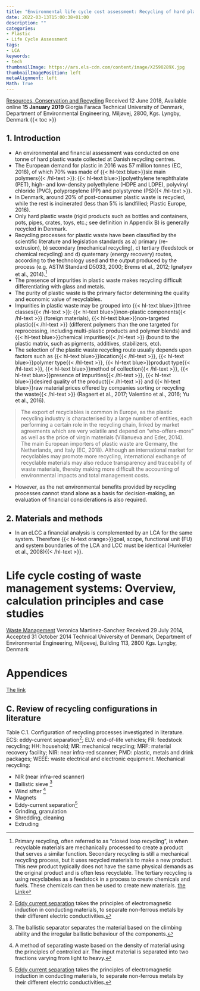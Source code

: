 ```yaml
---
title: "Environmental life cycle cost assessment: Recycling of hard plastic waste collected at Danish recycling centres"
date: 2022-03-13T15:00:38+01:00
description: ""
categories:
- Plastic
- Life Cycle Assessment
tags:
- LCA
keywords:
- tech
thumbnailImage: https://ars.els-cdn.com/content/image/X2590289X.jpg
thumbnailImagePosition: left
metaAlignment: left
Math: True
---
```

<!--more-->
[Resources, Conservation and Recycling](https://www.sciencedirect.com/science/article/pii/S092134491930014X?via%3Dihub)
Received 12 June 2018, Available online **15 January 2019**
Giorgia Faraca
Technical University of Denmark, Department of Environmental Engineering, Miljøvej, 2800, Kgs. Lyngby, Denmark
{{< toc >}}

## 1. Introduction
* An environmental and financial assessment was conducted on one tonne of hard plastic waste collected at Danish recycling centres.
* The European demand for plastic in 2016 was 57 million tonnes (EC, 2018), of which 70% was made of {{< hl-text blue>}}six main polymers{{< /hl-text >}}: {{< hl-text blue>}}polyethylene terephthalate (PET), high- and low-density polyethylene (HDPE and LDPE), polyvinyl chloride (PVC), polypropylene (PP) and polystyrene (PS){{< /hl-text >}}.
* In Denmark, around 20% of post-consumer plastic waste is recycled, while the rest is incinerated (less than 5% is landfilled; Plastic Europe, 2016).
* Only hard plastic waste (rigid products such as bottles and containers, pots, pipes, crates, toys, etc.; see definition in Appendix B) is generally recycled in Denmark.
* Recycling processes for plastic waste have been classified by the scientific literature and legislation standards as a) primary (re-extrusion), b) secondary (mechanical recycling), c) tertiary (feedstock or chemical recycling) and d) quaternary (energy recovery) routes, according to the technology used and the output produced by the process (e.g. ASTM Standard D5033, 2000; Brems et al., 2012; Ignatyev et al., 2014).[^astm]
* The presence of impurities in plastic waste makes recycling difficult differentiating with glass and metals.
* The purity of plastic waste is the primary factor determining the quality and economic value of recyclables.
* Impurities in plastic waste may be grouped into {{< hl-text blue>}}three classes{{< /hl-text >}}: {{< hl-text blue>}}non-plastic components{{< /hl-text >}} (foreign materials), {{< hl-text blue>}}non-targeted plastic{{< /hl-text >}} (different polymers than the one targeted for reprocessing, including multi-plastic products and polymer blends) and {{< hl-text blue>}}chemical impurities{{< /hl-text >}} (bound to the plastic matrix, such as pigments, additives, stabilizers, etc).
* The selection of the plastic waste recycling route usually depends upon factors such as {{< hl-text blue>}}location{{< /hl-text >}}, {{< hl-text blue>}}polymer type{{< /hl-text >}}, {{< hl-text blue>}}product type{{< /hl-text >}}, {{< hl-text blue>}}method of collection{{< /hl-text >}}, {{< hl-text blue>}}presence of impurities{{< /hl-text >}}, {{< hl-text blue>}}desired quality of the product{{< /hl-text >}} and {{< hl-text blue>}}raw material prices offered by companies sorting or recycling the waste{{< /hl-text >}} (Ragaert et al., 2017; Valentino et al., 2016; Yu et al., 2016).

> The export of recyclables is common in Europe, as the plastic recycling industry is characterised by a large number of entities, each performing a certain role in the recycling chain, linked by market agreements which are very volatile and depend on “who-offers-more” as well as the price of virgin materials (Villanueva and Eder, 2014). The main European importers of plastic waste are Germany, the Netherlands, and Italy (EC, 2018). Although an international market for recyclables may promote more recycling, international exchange of recyclable materials may also reduce transparency and traceability of waste materials, thereby making more difficult the accounting of environmental impacts and total management costs.

* However, as the net environmental benefits provided by recycling processes cannot stand alone as a basis for decision-making, an evaluation of financial considerations is also required.

## 2. Materials and methods
* In an eLCC a financial analysis is complemented by an LCA for the same system. Therefore {{< hl-text orange>}}goal, scope, functional unit (FU) and system boundaries of the LCA and LCC must be identical (Hunkeler et al., 2008){{< /hl-text >}}.

# Life cycle costing of waste management systems: Overview, calculation principles and case studies
[Waste Management](https://www.sciencedirect.com/science/article/pii/S0956053X14005224?via%3Dihub#!)
Veronica Martinez-Sanchez
Received 29 July 2014, Accepted 31 October 2014
Technical University of Denmark, Department of Environmental Engineering, Miljoevej, Building 113, 2800 Kgs. Lyngby, Denmark

# Appendices
[The link](chrome-extension://efaidnbmnnnibpcajpcglclefindmkaj/viewer.html?pdfurl=https%3A%2F%2Fars.els-cdn.com%2Fcontent%2Fimage%2F1-s2.0-S092134491930014X-mmc1.pdf&clen=986132&chunk=true)
## C. Review of recycling configurations in literature
Table C.1. Configuration of recycling processes investigated in literature. ECS: eddy-current separation[^eddy]; ELV: end-of-life vehicles; FR: feedstock recycling; HH: household; MR: mechanical recycling; MRF: material recovery facility; NIR: near infra-red scanner; PMD: plastic, metals and drink packages; WEEE: waste electrical and electronic equipment.
Mechanical recycling:
* NIR (near infra-red scanner)
* Ballistic sieve [^bal]
* Wind sifter [^sif]
* Magnets
* Eddy-current separation[^eddy]
* Grinding, granulation
* Shredding, cleaning
* Extruding




[^astm]: Primary recycling, often referred to as “closed loop recycling”, is when recyclable materials are mechanically processed to create a product that serves a similar function. Secondary recycling is still a mechanical recycling process, but it uses recycled materials to make a new product. This new product typically does not have the same physical demands as the original product and is often less recyclable. The tertiary recycling is using recyclabeles as a feedstock in a process to create chemicals and fuels. These chemicals can then be used to create new materials. [the Link](chrome-extension://efaidnbmnnnibpcajpcglclefindmkaj/viewer.html?pdfurl=https%3A%2F%2Fboroughofambler.com%2Fdownload%2Ftrash__recycling%2FPRIMARY-SECONDARY-TERTIARY-RECYCLING-ARTICLE.pdf)
[^eddy]: [Eddy current separation](https://www.doitpoms.ac.uk/tlplib/recycling-metals/eddy_current.php) takes the principles of electromagnetic induction in conducting materials, to separate non-ferrous metals by their different electric conductivities.
[^bal]: The ballistic separator separates the material based on the climbing ability and the irregular ballistic behaviour of the components.
[^sif]: A method of separating waste based on the density of material using the principles of controlled air. The input material is separated into two fractions varying from light to heavy.
